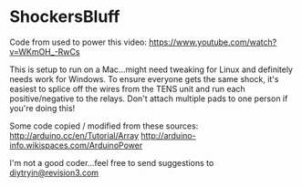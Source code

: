ShockersBluff
=============
Code from used to power this video:
https://www.youtube.com/watch?v=WKmOH_-RwCs

This is setup to run on a Mac...might need tweaking for Linux and definitely needs work for Windows. To ensure everyone gets the same shock, it's easiest to splice off the wires from the TENS unit and run each positive/negative to the relays. Don't attach multiple pads to one person if you're doing this!

Some code copied / modified from these sources:
http://arduino.cc/en/Tutorial/Array
http://arduino-info.wikispaces.com/ArduinoPower

I'm not a good coder...feel free to send suggestions to diytryin@revision3.com
